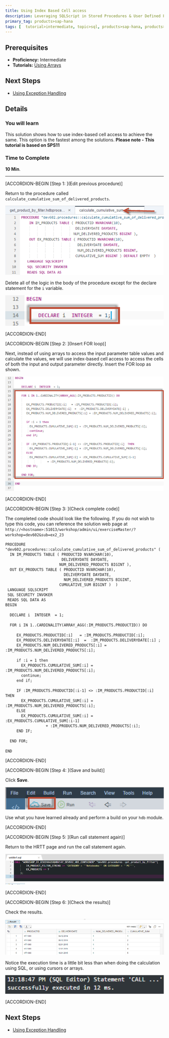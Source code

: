 ```yaml
---
title: Using Index Based Cell access
description: Leveraging SQLScript in Stored Procedures & User Defined Functions
primary_tag: products>sap-hana
tags: [  tutorial>intermediate, topic>sql, products>sap-hana, products>sap-hana\,-express-edition  ]
---
```

## Prerequisites  
- **Proficiency:** Intermediate
- **Tutorials:** [Using Arrays](https://www.sap.com/developer/tutorials/xsa-sqlscript-usingarrays.html)

## Next Steps
- [Using Exception Handling](https://www.sap.com/developer/tutorials/xsa-sqlscript-trans-exception.html)

## Details
### You will learn  
This solution shows how to use index-based cell access to achieve the same. This option is the fastest among the solutions.
**Please note - This tutorial is based on SPS11**

### Time to Complete
**10 Min**.

---


[ACCORDION-BEGIN [Step 1: ](Edit previous procedure)]

Return to the procedure called `calculate_cumulative_sum_of_delivered_products`.

![procedure editor](1.png)

Delete all of the logic in the body of the procedure except for the declare statement for the `i` variable.

![delete logic](2.png)


[ACCORDION-END]

[ACCORDION-BEGIN [Step 2: ](Insert FOR loop)]

Next, instead of using arrays to access the input parameter table values and calculate the values, we will use index-based cell access to access the cells of both the input and output parameter directly. Insert the FOR loop as shown.

![for loop](3.png)


[ACCORDION-END]

[ACCORDION-BEGIN [Step 3: ](Check complete code)]

The completed code should look like the following. If you do not wish to type this code, you can reference the solution web page at `http://<hostname>:51013/workshop/admin/ui/exerciseMaster/?workshop=dev602&sub=ex2_23`

```
PROCEDURE "dev602.procedures::calculate_cumulative_sum_of_delivered_products" (
  IN IM_PRODUCTS TABLE ( PRODUCTID NVARCHAR(10),  
                         DELIVERYDATE DAYDATE,
                        NUM_DELIVERED_PRODUCTS BIGINT ),
  OUT EX_PRODUCTS TABLE ( PRODUCTID NVARCHAR(10),
                          DELIVERYDATE DAYDATE,
                          NUM_DELIVERED_PRODUCTS BIGINT,
                        CUMULATIVE_SUM BIGINT )  )
 LANGUAGE SQLSCRIPT
 SQL SECURITY INVOKER
 READS SQL DATA AS
BEGIN

  DECLARE i  INTEGER  = 1;

  FOR i IN 1..CARDINALITY(ARRAY_AGG(:IM_PRODUCTS.PRODUCTID)) DO

     EX_PRODUCTS.PRODUCTID[:i]   = :IM_PRODUCTS.PRODUCTID[:i];
     EX_PRODUCTS.DELIVERYDATE[:i]  =  :IM_PRODUCTS.DELIVERYDATE[:i] ;
     EX_PRODUCTS.NUM_DELIVERED_PRODUCTS[:i] = :IM_PRODUCTS.NUM_DELIVERED_PRODUCTS[:i];     

     if :i = 1 then
       EX_PRODUCTS.CUMULATIVE_SUM[:i] = :IM_PRODUCTS.NUM_DELIVERED_PRODUCTS[:i];
       continue;
     end if;

     IF :IM_PRODUCTS.PRODUCTID[:i-1] <> :IM_PRODUCTS.PRODUCTID[:i]  THEN
       EX_PRODUCTS.CUMULATIVE_SUM[:i] = :IM_PRODUCTS.NUM_DELIVERED_PRODUCTS[:i];
     ELSE
       EX_PRODUCTS.CUMULATIVE_SUM[:i] = :EX_PRODUCTS.CUMULATIVE_SUM[:i-1]
                  + :IM_PRODUCTS.NUM_DELIVERED_PRODUCTS[:i];
     END IF;

  END FOR;

END
```


[ACCORDION-END]

[ACCORDION-BEGIN [Step 4: ](Save and build)]

Click **Save**.

![save](5.png)

Use what you have learned already and perform a build on your `hdb` module.


[ACCORDION-END]

[ACCORDION-BEGIN [Step 5: ](Run call statement again)]

Return to the HRTT page and run the call statement again.

![HRTT](6.png)


[ACCORDION-END]

[ACCORDION-BEGIN [Step 6: ](Check the results)]

Check the results.

![results](7.png)

Notice the execution time is a little bit less than when doing the calculation using SQL, or using cursors or arrays.

![execution time](8.png)


[ACCORDION-END]




## Next Steps
- [Using Exception Handling](https://www.sap.com/developer/tutorials/xsa-sqlscript-trans-exception.html)
